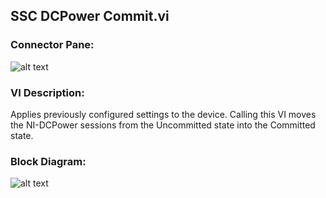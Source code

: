 ## **SSC DCPower Commit.vi**
### Connector Pane:
![alt text](/DCPower/SSC%20DCPower/Control/SSC%20DCPower%20Commit.vic.png "SSC DCPower Commit.vi connector pane")

### VI Description:
Applies previously configured settings to the device. Calling this VI moves the NI-DCPower sessions from the Uncommitted state into the Committed state.

### Block Diagram:
![alt text](/DCPower/SSC%20DCPower/Control/SSC%20DCPower%20Commit.vid.png "SSC DCPower Commit.vi block diagram")

